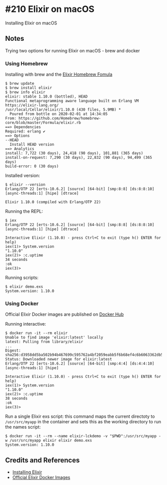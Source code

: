 # #210 Elixir on macOS

Installing Elixir on macOS

## Notes

Trying two options for running Elixir on macOS - brew and docker

### Using Homebrew

Installing with brew and the [Elixir Homebrew Fomula](https://formulae.brew.sh/formula/elixir)

```
$ brew update
$ brew install elixir
$ brew info elixir
elixir: stable 1.10.0 (bottled), HEAD
Functional metaprogramming aware language built on Erlang VM
https://elixir-lang.org/
/usr/local/Cellar/elixir/1.10.0 (430 files, 5.9MB) *
  Poured from bottle on 2020-02-01 at 14:34:05
From: https://github.com/Homebrew/homebrew-core/blob/master/Formula/elixir.rb
==> Dependencies
Required: erlang ✔
==> Options
--HEAD
  Install HEAD version
==> Analytics
install: 7,722 (30 days), 24,418 (90 days), 101,881 (365 days)
install-on-request: 7,290 (30 days), 22,832 (90 days), 94,499 (365 days)
build-error: 0 (30 days)
```

Installed version:

```
$ elixir --version
Erlang/OTP 22 [erts-10.6.2] [source] [64-bit] [smp:8:8] [ds:8:8:10] [async-threads:1] [hipe] [dtrace]

Elixir 1.10.0 (compiled with Erlang/OTP 22)
```

Running the REPL:

```
$ iex
Erlang/OTP 22 [erts-10.6.2] [source] [64-bit] [smp:8:8] [ds:8:8:10] [async-threads:1] [hipe] [dtrace]

Interactive Elixir (1.10.0) - press Ctrl+C to exit (type h() ENTER for help)
iex(1)> System.version
"1.10.0"
iex(2)> :c.uptime
34 seconds
:ok
iex(3)>
```

Running scripts:

```
$ elixir demo.exs
System.version: 1.10.0
```

### Using Docker

Official Elixir Docker images are published on [Docker Hub](https://hub.docker.com/_/elixir)

Running interactive:

```
$ docker run -it --rm elixir
Unable to find image 'elixir:latest' locally
latest: Pulling from library/elixir
...
Digest: sha256:d3958dd5ba502b94b467699c595762a4bf2059eabb5f6b68ef4c6b6063362db5
Status: Downloaded newer image for elixir:latest
Erlang/OTP 22 [erts-10.6.2] [source] [64-bit] [smp:4:4] [ds:4:4:10] [async-threads:1] [hipe]

Interactive Elixir (1.10.0) - press Ctrl+C to exit (type h() ENTER for help)
iex(1)> System.version
"1.10.0"
iex(2)> :c.uptime
38 seconds
:ok
iex(3)>
```

Run a single Elixir exs script:
this command maps the current directoty to `/usr/src/myapp` in the container and sets this as the working directory
to run the names script:

```
$ docker run -it --rm --name elixir-lckdemo -v "$PWD":/usr/src/myapp -w /usr/src/myapp elixir elixir demo.exs
System.version: 1.10.0
```

## Credits and References

* [Installing Elixir](https://elixir-lang.org/install.html)
* [Official Elixir Docker Images](https://hub.docker.com/_/elixir)
